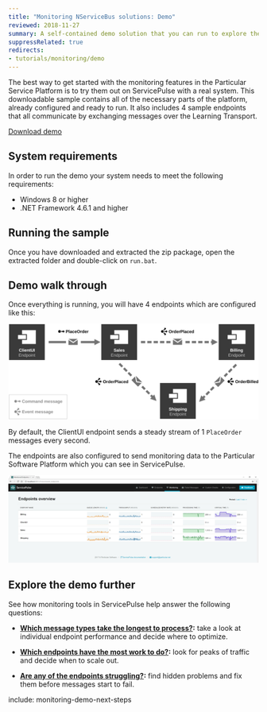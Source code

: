 ```yaml
---
title: "Monitoring NServiceBus solutions: Demo"
reviewed: 2018-11-27
summary: A self-contained demo solution that you can run to explore the monitoring features of the Particular Service Platform.
suppressRelated: true
redirects:
- tutorials/monitoring/demo
---
```


The best way to get started with the monitoring features in the Particular Service Platform is to try them out on ServicePulse with a real system. This downloadable sample contains all of the necessary parts of the platform, already configured and ready to run. It also includes 4 sample endpoints that all communicate by exchanging messages over the Learning Transport.

<div class="text-center inline-download hidden-xs"><a id='download-demo' href='https://github.com/particular/monitoringdemo/zipball/master' class="btn btn-primary btn-lg"><span class="glyphicon glyphicon-download-alt" aria-hidden="true"></span> Download demo</a>
</div>


## System requirements

In order to run the demo your system needs to meet the following requirements:

- Windows 8 or higher
- .NET Framework 4.6.1 and higher

## Running the sample

Once you have downloaded and extracted the zip package, open the extracted folder and double-click on `run.bat`.

## Demo walk through

Once everything is running, you will have 4 endpoints which are configured like this:

![Solution Diagram](diagram.svg "width=680")

By default, the ClientUI endpoint sends a steady stream of 1 `PlaceOrder` messages every second.

The endpoints are also configured to send monitoring data to the Particular Software Platform which you can see in ServicePulse.

![Service Pulse monitoring tab showing sample endpoints](servicepulse-monitoring-tab-sample-low-throughput.png)

## Explore the demo further

See how monitoring tools in ServicePulse help answer the following questions:

- **[Which message types take the longest to process?](walkthrough-1.md):** take a look at individual endpoint performance and decide where to optimize.

- **[Which endpoints have the most work to do?](walkthrough-2.md):** look for peaks of traffic and decide when to scale out. 

- **[Are any of the endpoints struggling?](walkthrough-3.md):** find hidden problems and fix them before messages start to fail.

include: monitoring-demo-next-steps
